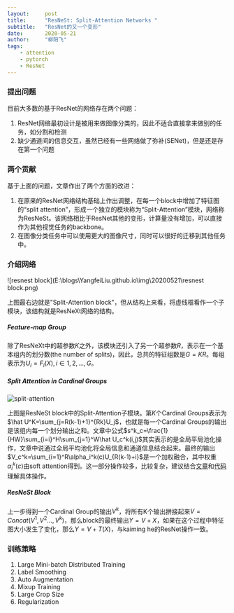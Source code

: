 ```yaml
---
layout:     post
title:      "ResNeSt: Split-Attention Networks "
subtitle:   "ResNet的又一个变形"
date:       2020-05-21
author:     "柳阳飞"
tags:
    - attention
    - pytorch
    - ResNet
---
```


### 提出问题

目前大多数的基于ResNet的网络存在两个问题：

1. ResNet网络最初设计是被用来做图像分类的，因此不适合直接拿来做别的任务，如分割和检测
2. 缺少通道间的信息交互，虽然已经有一些网络做了弥补(SENet)，但是还是存在第一个问题

### 两个贡献

基于上面的问题，文章作出了两个方面的改进：

1. 在原来的ResNet网络结构基础上作出调整，在每一个block中增加了特征图的“split attention”，形成一个独立的模块称为“Split-Attention”模块，网络称为ResNeSt。该网络相比于ResNet其他的变形，计算量没有增加，可以直接作为其他视觉任务的backbone。
2. 在图像分类任务中可以使用更大的图像尺寸，同时可以很好的迁移到其他任务中。

### 介绍网络

![resnest block](E:\blogs\YangfeiLiu.github.io\img\20200521\resnest block.png)

上图最右边就是"Split-Attention block"，但从结构上来看，将虚线框看作一个子模块，该结构就是ResNeXt网络的结构。

##### Feature-map Group

除了ResNeXt中的超参数$K$之外，该模块还引入了另一个超参数$R$，表示在一个基本组内的划分数(the number of splits)，因此，总共的特征组数是$G=KR$。每组表示为$U_i=F_i(X),i \in {1,2,...,G}$。

##### Split Attention in Cardinal Groups

![split-attention](E:\blogs\YangfeiLiu.github.io\img\20200521\split-attention.png)

上图是ResNeSt block中的Split-Attention子模块。第$K$个Cardinal Groups表示为$\hat U^K=\sum_{j=R(k-1)+1}^{Rk}U_j$，也就是每一个Cardinal Groups的输出是该组内每一个划分输出之和。文章中公式$s^k_c=\frac{1}{HW}\sum_{i=i}^H\sum_{j=1}^W\hat U_c^k(i,j)$其实表示的是全局平局池化操作，文章中说通过全局平均池化将全局信息和通道信息结合起来。最终的输出$V_c^k=\sum_{i=1}^R\alpha_i^k(c)U_{R(k-1)+i}$是一个加权融合，其中权重$\alpha_i^k(c)$由soft attention得到。这一部分操作较多，比较复杂，建议结合[文章](https://hangzhang.org/files/resnest.pdf)和[代码](https://github.com/zhanghang1989/ResNeSt/blob/master/resnest/torch/splat.py)理解具体操作。

##### ResNeSt Block

上一步得到一个Cardinal Group的输出$V^k$，将所有K个输出拼接起来$V=Concat(V^1,V^2...,V^k)$，那么block的最终输出$Y=V+X$，如果在这个过程中特征图大小发生了变化，那么$Y=V+T(X)$，与kaiming he的ResNet操作一致。

### 训练策略

1. Large Mini-batch Distributed Training
2. Label Smoothing
3. Auto Augmentation
4. Mixup Training
5. Large Crop Size
6. Regularization



